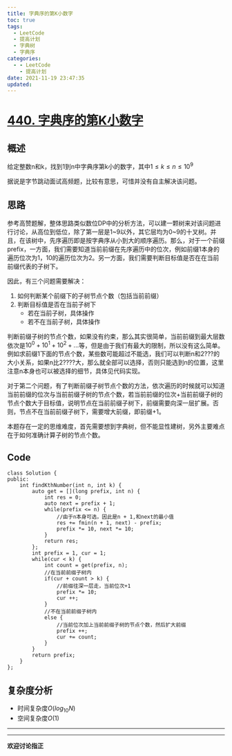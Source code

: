 ```yaml
---
title: 字典序的第K小数字
toc: true
tags:
  - LeetCode
  - 提高计划
  - 字典树
  - 字典序
categories:
  - - LeetCode
    - 提高计划
date: 2021-11-19 23:47:35
updated:
---
```

<!--more-->

# [440. 字典序的第K小数字](https://leetcode-cn.com/problems/k-th-smallest-in-lexicographical-order/)  

## 概述
给定整数n和k，找到1到n中字典序第k小的数字，其中$1 \leq k \leq n \leq 10^9$    

据说是字节跳动面试高频题，比较有意思，可惜并没有自主解决该问题。


## 思路
参考高赞题解，整体思路类似数位DP中的分析方法，可以建一颗树来对该问题进行讨论，从高位到低位，除了第一层是1\~9以外，其它层均为0\~9的十叉树。并且，在该树中，先序遍历即是按字典序从小到大的顺序遍历。那么，对于一个前缀prefix，一方面，我们需要知道当前前缀在先序遍历中的位次，例如前缀1本身的遍历位次为1，10的遍历位次为2。另一方面，我们需要判断目标值是否在在当前前缀代表的子树下。  

因此，有三个问题需要解决：
1. 如何判断某个前缀下的子树节点个数（包括当前前缀）
2. 判断目标值是否在当前子树下
   - 若在当前子树，具体操作
   - 若不在当前子树，具体操作

判断前缀子树的节点个数，如果没有约束，那么其实很简单，当前前缀到最大层数依次是$10^0 + 10^1 + 10^2 + ...$等，但是由于我们有最大的限制，所以没有这么简单。例如求前缀1下面的节点个数，某些数可能超过不能选，我们可以判断n和2???的大小关系，如果n比2????大，那么就全部可以选择，否则只能选到n的位置，这里注意n本身也可以被选择的细节，具体见代码实现。

对于第二个问题，有了判断前缀子树节点个数的方法，依次遍历的时候就可以知道当前前缀的位次与当前前缀子树的节点个数，若当前前缀的位次+当前前缀子树的节点个数大于目标值，说明节点在当前前缀子树下，前缀需要向深一层扩展。否则，节点不在当前前缀子树下，需要增大前缀，即前缀+1。

本题存在一定的思维难度，首先需要想到字典树，但不能显性建树，另外主要难点在于如何准确计算子树的节点个数。
## Code
```
class Solution {
public:
    int findKthNumber(int n, int k) {
        auto get = [](long prefix, int n) {
            int res = 0;
            auto next = prefix + 1;
            while(prefix <= n) {
                //由于n本身可选，因此是n + 1,和next的最小值
                res += fmin(n + 1, next) - prefix;
                prefix *= 10, next *= 10;
            }
            return res;
        };
        int prefix = 1, cur = 1;
        while(cur < k) {
            int count = get(prefix, n);
            //在当前前缀子树内
            if(cur + count > k) {
                //前缀往深一层走，当前位次+1
                prefix *= 10;
                cur ++;
            }
            //不在当前前缀子树内
            else {
                //当前位次加上当前前缀子树的节点个数，然后扩大前缀
                prefix ++;
                cur += count;
            }
        }
        return prefix;
    }
};
```
## 复杂度分析

- 时间复杂度$O(log_{10}N)$
- 空间复杂度$O(1)$
----

----
**欢迎讨论指正**